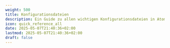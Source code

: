 ```yaml
---
weight: 500
title: Konfigurationsdateien
description: Ein Guide zu allen wichtigen Konfigurationsdateien in Atomic Cloud.
icon: quick_reference_all
date: 2025-05-07T21:40:36+02:00
lastmod: 2025-05-07T21:40:36+02:00
draft: false
---
```

